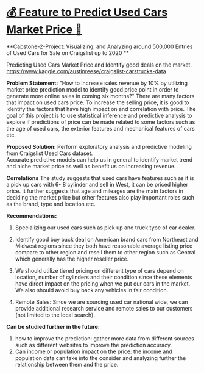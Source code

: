 # [:moneybag: Feature to Predict Used Cars Market Price :car:](https://ahmadosman.com/BestCarDeal/)

**Capstone-2-Project: Visualizing, and Analyzing around 500,000 Entries of Used Cars for Sale on Craigslist up to 2020 **

Predicting Used Cars Market Price and Identify good deals on the market.
https://www.kaggle.com/austinreese/craigslist-carstrucks-data


**Problem Statement:**
"How to increase sales revenue by 10% by utilizing market price prediction model to identify good price point in order to generate more online sales in coming six months?"
There are many factors that impact on used cars price. To increase the selling price, it is good to identify the factors that have high impact on and correlation with price. The goal of this project is to use statistical inference and predictive analysis to explore if predictions of price can be made related to some factors such as the age of used cars, the exterior features and mechanical features of cars etc.  

**Proposed Solution:**
Perform exploratory analysis and predictive modeling from Craigslist Used Cars dataset.     
Accurate predictive models can help us in general to identify market trend and niche market price as well as benefit us on increasing revenue.

**Correlations**
The study suggests that used cars have features such as it is a pick up cars with 6- 8 cylinder and sell in West, it can be priced higher price. 
It further suggests that age and mileages are the main factors in deciding the market price but other features also play important roles such as the brand, type and location etc.

**Recommendations:**
1. Specializing our used cars such as pick up and truck type of car dealer.

2. Identify good buy back deal on American brand cars from Northeast and Midwest regions since they both have reasonable average listing price compare to other region and resell them to other region such as Central which generally has the higher reseller price.

3. We should utilize tiered pricing on different type of cars depend on location, number of cylinders and their condition since these elements have direct impact on the pricing when we put our cars in the market. We also should avoid buy back any vehicles in fair condition.

4. Remote Sales: Since we are sourcing used car national wide, we can provide additional research service and remote sales to our customers (not limited to the local search).

**Can be studied further in the future:**
1. how to improve the prediction: gather more data from different sources such as different websites to improve the prediction accuracy. 
2. Can income or population impact on the price: the income and population data can take into the consider and analyzing further the relationship between them and the price. 
